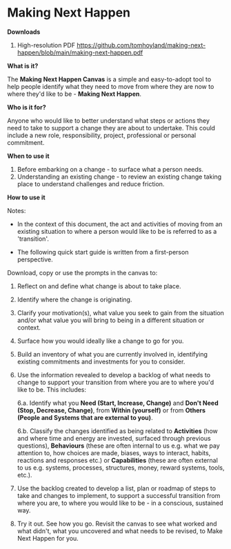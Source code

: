# Making Next Happen

**Downloads**
1. High-resolution PDF https://github.com/tomhoyland/making-next-happen/blob/main/making-next-happen.pdf



**What is it?**

The **Making Next Happen Canvas** is a simple and easy-to-adopt tool to help people identify what they need to move from where they are now to where they'd like to be - **Making Next Happen**. 



**Who is it for?**

Anyone who would like to better understand what steps or actions they need to take to support a change they are about to undertake. This could include a new role, responsibility, project, professional or personal commitment. 



**When to use it**

1. Before embarking on a change - to surface what a person needs.
2. Understanding an existing change - to review an existing change taking place to understand challenges and reduce friction. 



**How to use it**

Notes:
- In the context of this document, the act and activities of moving from an existing situation to where a person would like to be is referred to as a 'transition'. 

- The following quick start guide is written from a first-person perspective.


Download, copy or use the prompts in the canvas to: 
1. Reflect on and define what change is about to take place.
2. Identify where the change is originating.
3. Clarify your motivation(s), what value you seek to gain from the situation and/or what value you will bring to being in a different situation or context.
4. Surface how you would ideally like a change to go for you.
5. Build an inventory of what you are currently involved in, identifying existing commitments and investments for you to consider.
6. Use the information revealed to develop a backlog of what needs to change to support your transition from where you are to where you'd like to be. This includes:

   6.a. Identify what you **Need (Start, Increase, Change)** and **Don't Need (Stop, Decrease, Change)**, from **Within (yourself)** or from **Others (People and Systems that are external to you)**.

   6.b. Classify the changes identified as being related to **Activities** (how and where time and energy are invested, surfaced through previous questions), **Behaviours** (these are often internal to us e.g. what we pay attention to, how choices are made, biases, ways to interact, habits, reactions and responses etc.) or **Capabilities** (these are often external to us e.g. systems, processes, structures, money, reward systems, tools, etc.).

7. Use the backlog created to develop a list, plan or roadmap of steps to take and changes to implement, to support a successful transition from where you are, to where you would like to be - in a conscious, sustained way.

8. Try it out. See how you go. Revisit the canvas to see what worked and what didn't, what you uncovered and what needs to be revised, to Make Next Happen for you.
